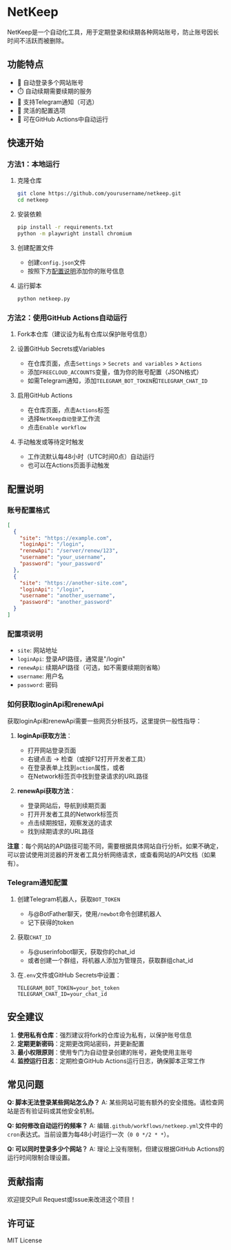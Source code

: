 # NetKeep

NetKeep是一个自动化工具，用于定期登录和续期各种网站账号，防止账号因长时间不活跃而被删除。

## 功能特点

- 🔄 自动登录多个网站账号
- ⏱️ 自动续期需要续期的服务
- 🔔 支持Telegram通知（可选）
- 🔧 灵活的配置选项
- 🚀 可在GitHub Actions中自动运行

## 快速开始

### 方法1：本地运行

1. 克隆仓库
   ```bash
   git clone https://github.com/yourusername/netkeep.git
   cd netkeep
   ```

2. 安装依赖
   ```bash
   pip install -r requirements.txt
   python -m playwright install chromium
   ```

3. 创建配置文件
   - 创建`config.json`文件
   - 按照下方[配置说明](#配置说明)添加你的账号信息

4. 运行脚本
   ```bash
   python netkeep.py
   ```

### 方法2：使用GitHub Actions自动运行

1. Fork本仓库（建议设为私有仓库以保护账号信息）

2. 设置GitHub Secrets或Variables
   - 在仓库页面，点击`Settings` > `Secrets and variables` > `Actions`
   - 添加`FREECLOUD_ACCOUNTS`变量，值为你的账号配置（JSON格式）
   - 如需Telegram通知，添加`TELEGRAM_BOT_TOKEN`和`TELEGRAM_CHAT_ID`

3. 启用GitHub Actions
   - 在仓库页面，点击`Actions`标签
   - 选择`NetKeep自动登录`工作流
   - 点击`Enable workflow`

4. 手动触发或等待定时触发
   - 工作流默认每48小时（UTC时间0点）自动运行
   - 也可以在Actions页面手动触发

## 配置说明

### 账号配置格式

```json
[
  {
    "site": "https://example.com",
    "loginApi": "/login",
    "renewApi": "/server/renew/123",
    "username": "your_username",
    "password": "your_password"
  },
  {
    "site": "https://another-site.com",
    "loginApi": "/login",
    "username": "another_username",
    "password": "another_password"
  }
]
```

### 配置项说明

- `site`: 网站地址
- `loginApi`: 登录API路径，通常是"/login"
- `renewApi`: 续期API路径（可选，如不需要续期则省略）
- `username`: 用户名
- `password`: 密码

### 如何获取loginApi和renewApi

获取loginApi和renewApi需要一些网页分析技巧，这里提供一般性指导：

1. **loginApi获取方法**：
   - 打开网站登录页面
   - 右键点击 -> 检查（或按F12打开开发者工具）
   - 在登录表单上找到`action`属性，或者
   - 在Network标签页中找到登录请求的URL路径

2. **renewApi获取方法**：
   - 登录网站后，导航到续期页面
   - 打开开发者工具的Network标签页
   - 点击续期按钮，观察发送的请求
   - 找到续期请求的URL路径

**注意**：每个网站的API路径可能不同，需要根据具体网站自行分析。如果不确定，可以尝试使用浏览器的开发者工具分析网络请求，或查看网站的API文档（如果有）。

### Telegram通知配置

1. 创建Telegram机器人，获取`BOT_TOKEN`
   - 与@BotFather聊天，使用`/newbot`命令创建机器人
   - 记下获得的token

2. 获取`CHAT_ID`
   - 与@userinfobot聊天，获取你的chat_id
   - 或者创建一个群组，将机器人添加为管理员，获取群组chat_id

3. 在`.env`文件或GitHub Secrets中设置：
   ```
   TELEGRAM_BOT_TOKEN=your_bot_token
   TELEGRAM_CHAT_ID=your_chat_id
   ```

## 安全建议

1. **使用私有仓库**：强烈建议将fork的仓库设为私有，以保护账号信息
2. **定期更新密码**：定期更改网站密码，并更新配置
3. **最小权限原则**：使用专门为自动登录创建的账号，避免使用主账号
4. **监控运行日志**：定期检查GitHub Actions运行日志，确保脚本正常工作

## 常见问题

**Q: 脚本无法登录某些网站怎么办？**
A: 某些网站可能有额外的安全措施。请检查网站是否有验证码或其他安全机制。

**Q: 如何修改自动运行的频率？**
A: 编辑`.github/workflows/netkeep.yml`文件中的`cron`表达式。当前设置为每48小时运行一次（`0 0 */2 * *`）。

**Q: 可以同时登录多少个网站？**
A: 理论上没有限制，但建议根据GitHub Actions的运行时间限制合理设置。

## 贡献指南

欢迎提交Pull Request或Issue来改进这个项目！

## 许可证

MIT License

